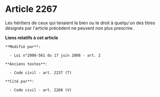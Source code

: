 # Article 2267

Les héritiers de ceux qui tenaient le bien ou le droit à quelqu'un des titres désignés par l'article précédent ne peuvent non
plus prescrire.

**Liens relatifs à cet article**

	**Modifié par**:

	  - Loi n°2008-561 du 17 juin 2008 - art. 2

	**Anciens textes**:

	  - Code civil - art. 2237 (T)

	**Cité par**:

	  - Code civil - art. 2268 (V)
